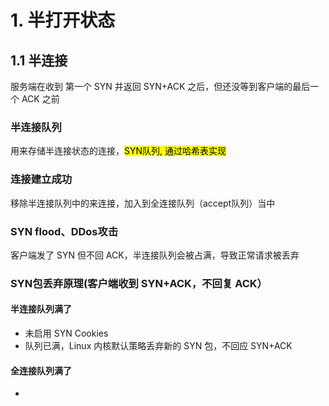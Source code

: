 # 1. 半打开状态
## 1.1 半连接
服务端在收到 第一个 SYN 并返回 SYN+ACK 之后，但还没等到客户端的最后一个 ACK 之前
### 半连接队列
用来存储半连接状态的连接，<mark>SYN队列, 通过哈希表实现</mark>
### 连接建立成功
移除半连接队列中的来连接，加入到全连接队列（accept队列）当中
### SYN flood、DDos攻击
客户端发了 SYN 但不回 ACK，半连接队列会被占满，导致正常请求被丢弃

### SYN包丢弃原理(客户端收到 SYN+ACK，不回复 ACK）
#### 半连接队列满了
- 未启用 SYN Cookies
- 队列已满，Linux 内核默认策略丢弃新的 SYN 包，不回应 SYN+ACK

#### 全连接队列满了
- 
